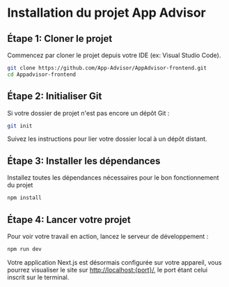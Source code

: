# Installation du projet App Advisor

## Étape 1: Cloner le projet 
Commencez par cloner le projet depuis votre IDE (ex: Visual Studio Code).
```bash
git clone https://github.com/App-Advisor/AppAdvisor-frontend.git 
cd Appadvisor-frontend
```
## Étape 2: Initialiser Git 
Si votre dossier de projet n'est pas encore un dépôt Git :
```bash
git init
``` 
Suivez les instructions pour lier votre dossier local à un dépôt distant.

## Étape 3: Installer les dépendances

Installez toutes les dépendances nécessaires pour le bon fonctionnement du projet

```bash
npm install 
``` 

## Étape 4: Lancer votre projet

Pour voir votre travail en action, lancez le serveur de développement :

```bash
npm run dev
``` 

Votre application Next.js est désormais configurée sur votre appareil, vous pourrez visualiser le site sur [http://localhost:{port}/](http://localhost:3000/), le port étant celui inscrit sur le terminal.
